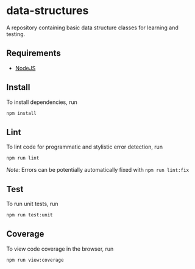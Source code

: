 # data-structures

A repository containing basic data structure classes for learning and testing.

## Requirements

- [NodeJS](https://nodejs.org)

## Install

To install dependencies, run

```sh
npm install
```

## Lint

To lint code for programmatic and stylistic error detection, run

```sh
npm run lint
```

_Note_: Errors can be potentially automatically fixed with `npm run lint:fix`

## Test

To run unit tests, run

```sh
npm run test:unit
```

## Coverage

To view code coverage in the browser, run

```sh
npm run view:coverage
```
